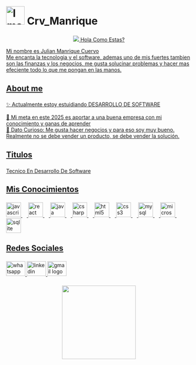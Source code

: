 <h1 align="left">
  <img src="https://media4.giphy.com/media/v1.Y2lkPTc5MGI3NjExNHl1emE1Zm1kaWtlanV3amsyYTF5MjVpcnFpczM4MDllMDR5a3ppOSZlcD12MV9pbnRlcm5hbF9naWZfYnlfaWQmY3Q9cw/g5TrFfDUEn3PkksZXa/giphy.gif" alt="Imagen" width="50" height="50" />
  Crv_Manrique
</h1>



###
<p align="center">
  <a href="https://github.com/DenverCoder1/readme-typing-svg"><img src="https://readme-typing-svg.herokuapp.com?font=Time+New+Roman&color=cyan&size=25&center=true&vCenter=true&width=1000&height=150&lines=HOLA+COMO+ESTAS?;MI+NOMBRE+ES+JULIAN+MANRIQUE+CUERVO..;Back-End+Front-End+Developer;Amante+A+La+Tecnologia;Y+Los+Negocios+Y+Finanzas;Quiero+Aprender;Y+Aportar+A+Tu+Equipo;..<3" </a>
  Hola Como Estas?
  
</p>


<p align="left">Mi nombre es Julian Manrique Cuervo<br>Me encanta la tecnologia y el software, ademas uno de mis fuertes tambien son las finanzas y los negocios, me gusta solucinar problemas y hacer mas efeciente todo lo que me pongan en las manos.</p>

###

<h2 align="left">About me</h2>

###

<p align="left">✨ Actualmente estoy estuidiando DESARROLLO DE SOFTWARE<br><br>🎯 Mi meta en este 2025 es aportar a una buena empresa con mi conocimiento y ganas de aprender<br>🎲 Dato Curioso: Me gusta hacer negocios y para eso soy muy bueno. <br>Realmente no se debe vender un producto, se debe vender la  solución.</p>

###

<h2 align="left">Titulos</h2>

###

<p align="left">Tecnico En Desarrollo De Software</p>

###

<h2 align="left">Mis Conocimientos</h2>

###

<div align="left">
  <img src="https://cdn.jsdelivr.net/gh/devicons/devicon/icons/javascript/javascript-original.svg" height="40" alt="javascript logo"  />
  <img width="12" />
  <img src="https://cdn.jsdelivr.net/gh/devicons/devicon/icons/react/react-original.svg" height="40" alt="react logo"  />
  <img width="12" />
  <img src="https://cdn.jsdelivr.net/gh/devicons/devicon/icons/java/java-original.svg" height="40" alt="java logo"  />
  <img width="12" />
  <img src="https://cdn.jsdelivr.net/gh/devicons/devicon/icons/csharp/csharp-original.svg" height="40" alt="csharp logo"  />
  <img width="12" />
  <img src="https://cdn.simpleicons.org/html5/E34F26" height="40" alt="html5 logo"  />
  <img width="12" />
  <img src="https://cdn.jsdelivr.net/gh/devicons/devicon/icons/css3/css3-original.svg" height="40" alt="css3 logo"  />
  <img width="12" />
  <img src="https://cdn.jsdelivr.net/gh/devicons/devicon/icons/mysql/mysql-original.svg" height="40" alt="mysql logo"  />
  <img width="12" />
  <img src="https://cdn.jsdelivr.net/gh/devicons/devicon/icons/microsoftsqlserver/microsoftsqlserver-plain.svg" height="40" alt="microsoftsqlserver logo"  />
  <img width="12" />
  <img src="https://cdn.jsdelivr.net/gh/devicons/devicon/icons/sqlite/sqlite-original.svg" height="40" alt="sqlite logo"  />
</div>

###

<h2 align="left">Redes Sociales</h2>

###

<div align="left">
  <a href="+57 3148596802" target="_blank">
    <img src="https://raw.githubusercontent.com/maurodesouza/profile-readme-generator/master/src/assets/icons/social/whatsapp/default.svg" width="52" height="40" alt="whatsapp logo"  />
  </a>
  <a href="https://www.linkedin.com/in/julian-cuervx-undefined-a04033356" target="_blank">
    <img src="https://raw.githubusercontent.com/maurodesouza/profile-readme-generator/master/src/assets/icons/social/linkedin/default.svg" width="52" height="40" alt="linkedin logo"  />
  </a>
  <a href="manrriquejulian163@gmail.com" target="_blank">
    <img src="https://raw.githubusercontent.com/maurodesouza/profile-readme-generator/master/src/assets/icons/social/gmail/default.svg" width="52" height="40" alt="gmail logo"  />
  </a>
</div>

###

<div align="center">
  <img height="200" src="https://s3.amazonaws.com/s3.timetoast.com/public/uploads/photos/11381671/giphy_(1).gif"  />
</div>

###
